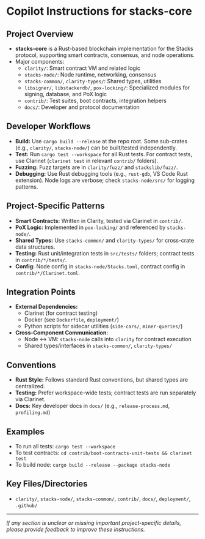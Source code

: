 # Copilot Instructions for stacks-core

## Project Overview
- **stacks-core** is a Rust-based blockchain implementation for the Stacks protocol, supporting smart contracts, consensus, and node operations.
- Major components:
  - `clarity/`: Smart contract VM and related logic
  - `stacks-node/`: Node runtime, networking, consensus
  - `stacks-common/`, `clarity-types/`: Shared types, utilities
  - `libsigner/`, `libstackerdb/`, `pox-locking/`: Specialized modules for signing, database, and PoX logic
  - `contrib/`: Test suites, boot contracts, integration helpers
  - `docs/`: Developer and protocol documentation

## Developer Workflows
- **Build:** Use `cargo build --release` at the repo root. Some sub-crates (e.g., `clarity/`, `stacks-node/`) can be built/tested independently.
- **Test:** Run `cargo test --workspace` for all Rust tests. For contract tests, use Clarinet (`clarinet test` in relevant `contrib/` folders).
- **Fuzzing:** Fuzz targets are in `clarity/fuzz/` and `stackslib/fuzz/`.
- **Debugging:** Use Rust debugging tools (e.g., `rust-gdb`, VS Code Rust extension). Node logs are verbose; check `stacks-node/src/` for logging patterns.

## Project-Specific Patterns
- **Smart Contracts:** Written in Clarity, tested via Clarinet in `contrib/`.
- **PoX Logic:** Implemented in `pox-locking/` and referenced by `stacks-node/`.
- **Shared Types:** Use `stacks-common/` and `clarity-types/` for cross-crate data structures.
- **Testing:** Rust unit/integration tests in `src/tests/` folders; contract tests in `contrib/*/tests/`.
- **Config:** Node config in `stacks-node/Stacks.toml`, contract config in `contrib/*/Clarinet.toml`.

## Integration Points
- **External Dependencies:**
  - Clarinet (for contract testing)
  - Docker (see `Dockerfile`, `deployment/`)
  - Python scripts for sidecar utilities (`side-cars/`, `miner-queries/`)
- **Cross-Component Communication:**
  - Node <-> VM: `stacks-node` calls into `clarity` for contract execution
  - Shared types/interfaces in `stacks-common/`, `clarity-types/`

## Conventions
- **Rust Style:** Follows standard Rust conventions, but shared types are centralized.
- **Testing:** Prefer workspace-wide tests; contract tests are run separately via Clarinet.
- **Docs:** Key developer docs in `docs/` (e.g., `release-process.md`, `profiling.md`)

## Examples
- To run all tests: `cargo test --workspace`
- To test contracts: `cd contrib/boot-contracts-unit-tests && clarinet test`
- To build node: `cargo build --release --package stacks-node`

## Key Files/Directories
- `clarity/`, `stacks-node/`, `stacks-common/`, `contrib/`, `docs/`, `deployment/`, `.github/`

---

_If any section is unclear or missing important project-specific details, please provide feedback to improve these instructions._
